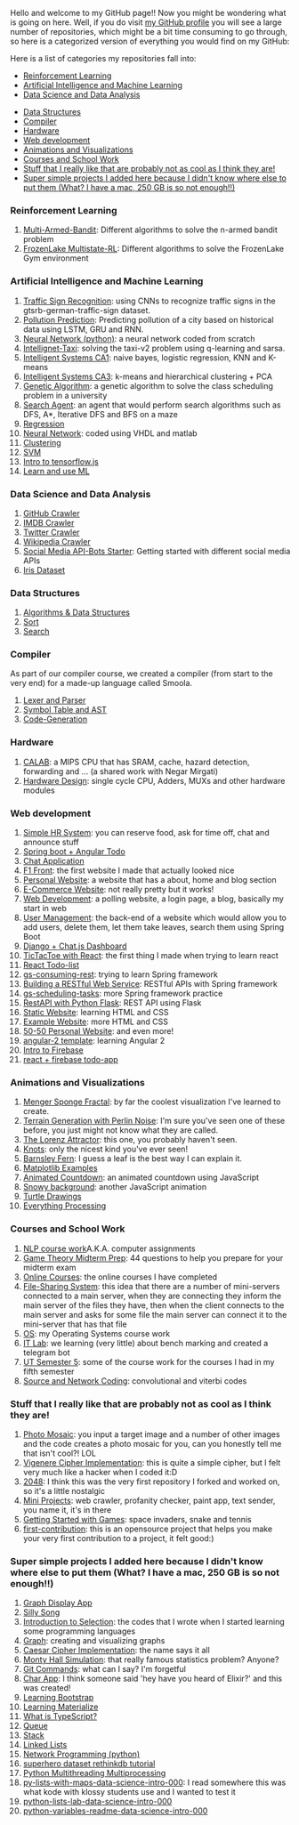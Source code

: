 Hello and welcome to my GitHub page!! Now you might be wondering what is going on here. Well, if you do visit <a href="https://github.com/nazaninsbr">my GitHub profile</a> you will see a large number of repositories, which might be a bit time consuming to go through, so here is a categorized version of everything you would find on my GitHub:

Here is a list of categories my repositories fall into:

* [Reinforcement Learning](#rl)
* [Artificial Intelligence and Machine Learning](#ai)
* [Data Science and Data Analysis](#ds)
<!--* [Kaggle Dataset Analysis and Visualization](#kg)-->
* [Data Structures](#data)
* [Compiler](#compiler)
* [Hardware](#hardware)
* [Web development](#web)
* [Animations and Visualizations](#animation)
* [Courses and School Work](#course)
* [Stuff that I really like that are probably not as cool as I think they are!](#cool)
* [Super simple projects I added here because I didn't know where else to put them (What? I have a mac, 250 GB is so not enough!!)](#simple)

<!--<li><a href=""></a></li>-->
<h3 id="rl">Reinforcement Learning</h3>
<ol>
  <li><a href="https://github.com/nazaninsbr/Multi-Armed-Bandit">Multi-Armed-Bandit</a>: Different algorithms to solve the n-armed bandit problem</li>
  <li><a href="https://github.com/nazaninsbr/FrozenLake-Multistate-RL">FrozenLake Multistate-RL</a>: Different algorithms to solve the FrozenLake Gym environment</li>
 </ol>

<h3 id="ai">Artificial Intelligence and Machine Learning</h3>

<ol>
  <li><a href="https://github.com/nazaninsbr/Traffic-Sign-Recognition">Traffic Sign Recognition</a>: using CNNs to recognize traffic signs in the gtsrb-german-traffic-sign dataset.</li>
  <li><a href="https://github.com/nazaninsbr/pollution-prediction">Pollution Prediction</a>: Predicting pollution of a city based on historical data using LSTM, GRU and RNN.</li>
  <li><a href="https://github.com/nazaninsbr/Neural-Network-Python">Neural Network (python)</a>: a neural network coded from scratch</li>
  <li><a href="https://github.com/nazaninsbr/Intellignet-Taxi">Intellignet-Taxi</a>: solving the taxi-v2 problem using q-learning and sarsa.</li>
  <li><a href="https://github.com/nazaninsbr/Intelligent-Systems-CA1">Intelligent Systems CA1</a>: naive bayes, logistic regression, KNN and K-means </li>
  <li><a href="https://github.com/nazaninsbr/Intelligent-Systems-CA3">Intelligent Systems CA3</a>: k-means and hierarchical clustering + PCA</li>
  <li><a href="https://github.com/nazaninsbr/Genetic-Algorithm">Genetic Algorithm</a>: a genetic algorithm to solve the class scheduling problem in a university </li>
  <li><a href="https://github.com/nazaninsbr/Search-Agent">Search Agent</a>: an agent that would perform search algorithms such as DFS, A*, Iterative DFS and BFS on a maze</li>
  <li><a href="https://github.com/nazaninsbr/Regression">Regression</a></li>
  <li><a href="https://github.com/nazaninsbr/Neural-Network">Neural Network</a>: coded using VHDL and matlab </li>
  <li><a href="https://github.com/nazaninsbr/Clustering">Clustering</a></li>
  <li><a href="https://github.com/nazaninsbr/SVM">SVM</a></li>
  <li><a href="https://github.com/nazaninsbr/Intro-to-TensorflowJS">Intro to tensorflow.js</a></li>
  <li><a href="https://github.com/nazaninsbr/Learn-and-use-ML">Learn and use ML</a></li>
</ol>

<h3 id="ds">Data Science and Data Analysis</h3>

<ol>
    <li><a href="https://github.com/nazaninsbr/GitHub-Crawler">GitHub Crawler</a></li>
    <li><a href="https://github.com/nazaninsbr/IMDB-Crawler">IMDB Crawler</a></li>
    <li><a href="https://github.com/nazaninsbr/Twitter-Crawler">Twitter Crawler</a></li>
    <li><a href="https://github.com/nazaninsbr/Wikipedia-Crawler">Wikipedia Crawler</a></li>
    <li><a href="https://github.com/nazaninsbr/Social-Media-API-Bots-Starter">Social Media API-Bots Starter</a>: Getting started with different social media APIs</li>
    <li><a href="https://github.com/nazaninsbr/Iris-Dataset">Iris Dataset</a></li>
</ol>

<h3 id="data">Data Structures</h3>

<ol>
  <li><a href="https://github.com/nazaninsbr/Algorithms-DataStructure">Algorithms & Data Structures</a></li>
  <li><a href="https://github.com/nazaninsbr/Sort">Sort</a></li>
  <li><a href="https://github.com/nazaninsbr/Search">Search</a></li>
</ol> 

<h3 id="compiler">Compiler</h3>

As part of our compiler course, we created a compiler (from start to the very end) for a made-up language called Smoola. 

<ol>
  <li><a href="https://github.com/nazaninsbr/Lexer-and-Parser">Lexer and Parser</a></li>
  <li><a href="https://github.com/nazaninsbr/Symbol-Table-and-AST">Symbol Table and AST</a></li>
  <li><a href="https://github.com/nazaninsbr/Code-Generation">Code-Generation</a></li>
</ol>

<h3 id="hardware">Hardware</h3>

<ol>
  <li><a href="https://github.com/NegarMirgati/CALAB">CALAB</a>: a MIPS CPU that has SRAM, cache, hazard detection, forwarding and ... (a shared work with Negar Mirgati)</li>
  <li><a href="https://github.com/nazaninsbr/Hardware-Design">Hardware Design</a>: single cycle CPU, Adders, MUXs and other hardware modules</li>
</ol>

<h3 id="web">Web development</h3>

<ol>
  <li><a href="https://github.com/nazaninsbr/Simple-HR-System">Simple HR System</a>: you can reserve food, ask for time off, chat and announce stuff</li>
  <li><a href="https://github.com/nazaninsbr/Spring-boot-Angular-Todo">Spring boot + Angular Todo</a></li>
  <li><a href="https://github.com/nazaninsbr/Chat-Application">Chat Application</a></li>
  <li><a href="https://github.com/nazaninsbr/F1-Front-Final">F1 Front</a>: the first website I made that actually looked nice</li>
   <li><a href="https://github.com/nazaninsbr/Personal-Website">Personal Website</a>: a website that has a about, home and blog section</li>
  <li><a href="https://github.com/nazaninsbr/E-Commerce-Website">E-Commerce Website</a>: not really pretty but it works!</li>
  <li><a href="https://github.com/nazaninsbr/Web-Development">Web Development</a>: a polling website, a login page, a blog, basically my start in web</li>
  <li><a href="https://github.com/nazaninsbr/User-Management">User Management</a>: the back-end of a website which would allow you to add users, delete them, let them take leaves, search them using Spring Boot</li>
  <li><a href="https://github.com/nazaninsbr/Django-ChatJS-Dashboard">Django + Chat.js Dashboard</a></li>
  <li><a href="https://github.com/nazaninsbr/TicTacToe-with-React">TicTacToe with React</a>: the first thing I made when trying to learn react</li>
  <li><a href="https://github.com/nazaninsbr/React-TodoList">React Todo-list</a></li>
  <li><a href="https://github.com/nazaninsbr/gs-consuming-rest">gs-consuming-rest</a>: trying to learn Spring framework</li>
  <li><a href="https://github.com/nazaninsbr/Building-a-RESTful-Web-Service">Building a RESTful Web Service</a>: RESTful APIs with Spring framework</li>
  <li><a href="https://github.com/nazaninsbr/gs-scheduling-tasks">gs-scheduling-tasks</a>: more Spring framework practice</li>
  <li><a href="https://github.com/nazaninsbr/RestAPI-with-Python-Flask">RestAPI with Python Flask</a>: REST API using Flask </li>
  <li><a href="https://github.com/nazaninsbr/Static-Website">Static Website</a>: learning HTML and CSS</li>
  <li><a href="https://github.com/nazaninsbr/Example-Website">Example Website</a>: more HTML and CSS</li>
  <li><a href="https://github.com/nazaninsbr/50-50-Personal-Website">50-50 Personal Website</a>: and even more!</li>
  <li><a href="https://github.com/nazaninsbr/angular-2-template">angular-2 template</a>: learning Angular 2</li>
  <li><a href="https://github.com/nazaninsbr/Intro-to-Firebase">Intro to Firebase</a></li>
  <li><a href="https://github.com/nazaninsbr/react-firebase-todo-app">react + firebase todo-app</a></li>
</ol>

<h3 id="animation">Animations and Visualizations</h3>

<ol>
  <li><a href="https://github.com/nazaninsbr/Menger-Sponge-Fractal">Menger Sponge Fractal</a>: by far the coolest visualization I've learned to create. </li>
  <li><a href="https://github.com/nazaninsbr/Terrain-Generation-with-Perlin-Noise">Terrain Generation with Perlin Noise</a>: I'm sure you've seen one of these before, you just might not know what they are called.</li>
  <li><a href="https://github.com/nazaninsbr/The-Lorenz-Attractor">The Lorenz Attractor</a>: this one, you probably haven't seen.</li>
  <li><a href="https://github.com/nazaninsbr/Knots">Knots</a>: only the nicest kind you've ever seen!</li>
  <li><a href="https://github.com/nazaninsbr/Barnsley-Fern">Barnsley Fern</a>: I guess a leaf is the best way I can explain it. </li>
  <li><a href="https://github.com/nazaninsbr/Matplotlib-Examples">Matplotlib Examples</a></li>
  <li><a href="https://github.com/nazaninsbr/Animated-Countdown">Animated Countdown</a>: an animated countdown using JavaScript</li>
  <li><a href="https://github.com/nazaninsbr/Snowy-Background">Snowy background</a>: another JavaScript animation</li>
  <li><a href="https://github.com/nazaninsbr/Turtle-Drawings">Turtle Drawings</a></li>
  <li><a href="https://github.com/nazaninsbr/Everything-Processing">Everything Processing</a></li>
</ol> 

<h3 id="course">Courses and School Work</h3>

<ol>
  <li><a href="https://github.com/nazaninsbr/NLP-UT">NLP course work</a>A.K.A. computer assignments</li>
  <li><a href="https://github.com/nazaninsbr/Game-Theory-Midterm-Prep">Game Theory Midterm Prep</a>: 44 questions to help you prepare for your midterm exam</li>
  <li><a href="https://github.com/nazaninsbr/Online-Courses">Online Courses</a>: the online courses I have completed</li>
  <li><a href="https://github.com/nazaninsbr/File-Sharing-System">File-Sharing System</a>: this idea that there are a number of mini-servers connected to a main server, when they are connecting they inform the main server of the files they have, then when the client connects to the main server and asks for some file the main server can connect it to the mini-server that has that file</li>
  <li><a href="https://github.com/nazaninsbr/OS-UT">OS</a>: my Operating Systems course work</li>
  <li><a href="https://github.com/nazaninsbr/IT-Lab">IT Lab</a>: we learning (very little) about bench marking and created a telegram bot</li>
  <li><a href="https://github.com/nazaninsbr/UT-Semester5">UT Semester 5</a>: some of the course work for the courses I had in my fifth semester</li>
  <li><a href="https://github.com/nazaninsbr/Source-and-Network-Coding">Source and Network Coding</a>: convolutional and viterbi codes</li>
</ol> 

<h3 id="cool">Stuff that I really like that are probably not as cool as I think they are!</h3>

<ol>
  <li><a href="https://github.com/nazaninsbr/Photo-Mosaic">Photo Mosaic</a>: you input a target image and a number of other images and the code creates a photo mosaic for you, can you honestly tell me that isn't cool?! LOL</li>
  <li><a href="https://github.com/nazaninsbr/Vigenere-Cipher-Implementation">Vigenere Cipher Implementation</a>: this is quite a simple cipher, but I felt very much like a hacker when I coded it:D</li>
  <li><a href="https://github.com/nazaninsbr/2048">2048</a>: I think this was the very first repository I forked and worked on, so it's a little nostalgic</li>
  <li><a href="https://github.com/nazaninsbr/Mini-Projects">Mini Projects</a>: web crawler, profanity checker, paint app, text sender, you name it, it's in there</li>
  <li><a href="https://github.com/nazaninsbr/Getting-Started-with-Games">Getting Started with Games</a>: space invaders, snake and tennis</li>
  <li><a href="https://github.com/nazaninsbr/first-contributions">first-contribution</a>: this is an opensource project that helps you make your very first contribution to a project, it felt good:)</li>
</ol>  

<h3 id="simple">Super simple projects I added here because I didn't know where else to put them (What? I have a mac, 250 GB is so not enough!!)</h3>

<ol>
  <li><a href="https://github.com/nazaninsbr/Graph-Display-App">Graph Display App</a></li>
  <li><a href="https://github.com/nazaninsbr/Silly-Song">Silly Song</a></li>
  <li><a href="https://github.com/nazaninsbr/Introduction-to-Selection">Introduction to Selection</a>: the codes that I wrote when I  started learning some programming languages </li>
  <li><a href="https://github.com/nazaninsbr/Graph">Graph</a>: creating and visualizing graphs </li>
  <li><a href="https://github.com/nazaninsbr/Caesar-Cipher-Implementation">Caesar Cipher Implementation</a>: the name says it all</li>
  <li><a href="https://github.com/nazaninsbr/Monty-Hall-Simulation">Monty Hall Simulation</a>: that really famous statistics problem? Anyone?</li>
  <li><a href="https://github.com/nazaninsbr/Git-Commands">Git Commands</a>: what can I say? I'm forgetful </li>
  <li><a href="https://github.com/nazaninsbr/Chat-App">Char App</a>: I think someone said 'hey have you heard of Elixir?' and this was created!</li>
  <li><a href="https://github.com/nazaninsbr/Learning-Bootstrap">Learning Bootstrap</a></li>
  <li><a href="https://github.com/nazaninsbr/Learning-Materialize">Learning Materialize</a></li>
  <li><a href="https://github.com/nazaninsbr/What-is-TypeScript">What is TypeScript?</a></li>
  <li><a href="https://github.com/nazaninsbr/Queue">Queue</a></li>
  <li><a href="https://github.com/nazaninsbr/Stack">Stack</a></li>
  <li><a href="https://github.com/nazaninsbr/LinkedLists">Linked Lists</a></li>
  <li><a href="https://github.com/nazaninsbr/Network-Programming">Network Programming (python)</a></li>
  <li><a href="https://github.com/nazaninsbr/superhero-dataset-rethinkdb-tutorial">superhero dataset rethinkdb tutorial</a></li>
  <li><a href="https://github.com/nazaninsbr/Python-Multithreading-Multiprocessing">Python Multithreading Multiprocessing</a></li>
  <li><a href="https://github.com/nazaninsbr/py-lists-with-maps-data-science-intro-000">py-lists-with-maps-data-science-intro-000</a>: I read somewhere this was what kode with klossy students use and I wanted to test it</li>
  <li><a href="https://github.com/nazaninsbr/python-lists-lab-data-science-intro-000">python-lists-lab-data-science-intro-000</a></li>
  <li><a href="https://github.com/nazaninsbr/python-variables-readme-data-science-intro-000">python-variables-readme-data-science-intro-000</a></li>
</ol>
